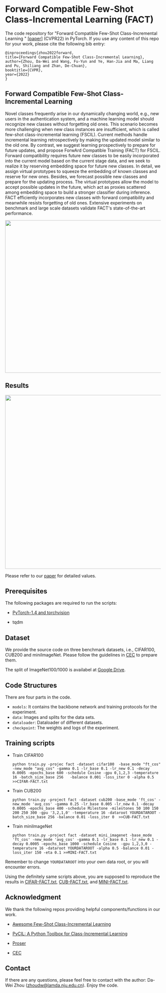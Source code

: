
# Forward Compatible Few-Shot Class-Incremental Learning  (FACT)

The code repository for "Forward Compatible Few-Shot Class-Incremental Learning
" [[paper]](https://arxiv.org/abs/2203.06953) (CVPR22) in PyTorch. If you use any content of this repo for your work, please cite the following bib entry:

    @inproceedings{zhou2022forward,
    title={Forward Compatible Few-Shot Class-Incremental Learning},
    author={Zhou, Da-Wei and Wang, Fu-Yun and Ye, Han-Jia and Ma, Liang and Pu, Shiliang and Zhan, De-Chuan},
    booktitle={CVPR},
    year={2022}
    }

## Forward Compatible Few-Shot Class-Incremental Learning


Novel classes frequently arise in our dynamically changing world, e.g., new users in the authentication system, and a machine learning model should recognize new classes without forgetting old ones. This scenario becomes more challenging when new class instances are insufficient, which is called few-shot class-incremental learning (FSCIL). Current methods handle incremental learning retrospectively by making the updated model similar to the old one. By contrast, we suggest learning prospectively to prepare for future updates, and propose ForwArd Compatible Training (FACT) for FSCIL. Forward compatibility requires future new classes to be easily incorporated into the current model based on the current stage data, and we seek to realize it by reserving embedding space for future new classes. In detail, we assign virtual prototypes to squeeze the embedding of known classes and reserve for new ones. Besides, we forecast possible new classes and prepare for the updating process. The virtual prototypes allow the model to accept possible updates in the future, which act as proxies scattered among embedding space to build a stronger classifier during inference. FACT efficiently incorporates new classes with forward compatibility and meanwhile resists forgetting of old ones. Extensive experiments on benchmark and large scale datasets validate FACT's state-of-the-art performance.

<img src='imgs/teaser.png' width='900' height='494'>

## Results
<img src='imgs/result.png' width='900' height='563'>

Please refer to our [paper](https://arxiv.org/abs/2203.06953) for detailed values.

## Prerequisites

The following packages are required to run the scripts:

- [PyTorch-1.4 and torchvision](https://pytorch.org)

- tqdm

## Dataset
We provide the source code on three benchmark datasets, i.e., CIFAR100, CUB200 and miniImageNet. Please follow the guidelines in [CEC](https://github.com/icoz69/CEC-CVPR2021) to prepare them.

The split of ImageNet100/1000 is availabel at [Google Drive](https://drive.google.com/drive/folders/1IBjVEmwmLBdABTaD6cDbrdHMXfHHtFvU?usp=sharing).

## Code Structures
There are four parts in the code.
 - `models`: It contains the backbone network and training protocols for the experiment.
 - `data`: Images and splits for the data sets.
- `dataloader`: Dataloader of different datasets.
 - `checkpoint`: The weights and logs of the experiment.
 
## Training scripts

- Train CIFAR100

  ```
  python train.py -projec fact -dataset cifar100  -base_mode "ft_cos" -new_mode "avg_cos" -gamma 0.1 -lr_base 0.1 -lr_new 0.1 -decay 0.0005 -epochs_base 600 -schedule Cosine -gpu 0,1,2,3 -temperature 16 -batch_size_base 256   -balance 0.001 -loss_iter 0 -alpha 0.5 >>CIFAR-FACT.txt
  ```
  
- Train CUB200
    ```
    python train.py -project fact -dataset cub200 -base_mode 'ft_cos' -new_mode 'avg_cos' -gamma 0.25 -lr_base 0.005 -lr_new 0.1 -decay 0.0005 -epochs_base 400 -schedule Milestone -milestones 50 100 150 200 250 300 -gpu '3,2,1,0' -temperature 16 -dataroot YOURDATAROOT -batch_size_base 256 -balance 0.01 -loss_iter 0  >>CUB-FACT.txt 
    ```

- Train miniImageNet
    ```
    python train.py -project fact -dataset mini_imagenet -base_mode 'ft_cos' -new_mode 'avg_cos' -gamma 0.1 -lr_base 0.1 -lr_new 0.1 -decay 0.0005 -epochs_base 1000 -schedule Cosine  -gpu 1,2,3,0 -temperature 16 -dataroot YOURDATAROOT -alpha 0.5 -balance 0.01 -loss_iter 150 -eta 0.1 >>MINI-FACT.txt  
    ```

Remember to change `YOURDATAROOT` into your own data root, or you will encounter errors.

Using the definitely same scripts above, you are supposed to reproduce the results in [CIFAR-FACT.txt](https://github.com/zhoudw-zdw/CVPR22-Fact/blob/main/imgs/CIFAR-FACT.txt), [CUB-FACT.txt](https://github.com/zhoudw-zdw/CVPR22-Fact/blob/main/imgs/CUB-FACT.txt), and [MINI-FACT.txt](https://github.com/zhoudw-zdw/CVPR22-Fact/blob/main/imgs/MINI-FACT.txt).

 
## Acknowledgment
We thank the following repos providing helpful components/functions in our work.

- [Awesome Few-Shot Class-Incremental Learning](https://github.com/zhoudw-zdw/Awesome-Few-Shot-Class-Incremental-Learning)

- [PyCIL: A Python Toolbox for Class-Incremental Learning](https://github.com/G-U-N/PyCIL)

- [Proser](https://github.com/zhoudw-zdw/CVPR21-Proser)

- [CEC](https://github.com/icoz69/CEC-CVPR2021)



## Contact 
If there are any questions, please feel free to contact with the author:  Da-Wei Zhou (zhoudw@lamda.nju.edu.cn). Enjoy the code.
